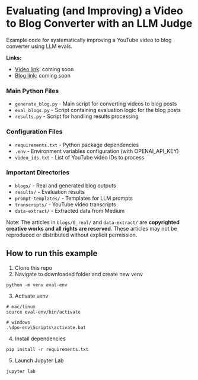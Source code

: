 # Evaluating (and Improving) a Video to Blog Converter with an LLM Judge
Example code for systematically improving a YouTube video to blog converter using LLM evals.

**Links:**
- [Video link](): coming soon
- [Blog link](): coming soon

### Main Python Files
- `generate_blog.py` - Main script for converting videos to blog posts
- `eval_blogs.py` - Script containing evaluation logic for the blog posts
- `results.py` - Script for handling results processing

### Configuration Files
- `requirements.txt` - Python package dependencies
- `.env` - Environment variables configuration (with OPENAI_API_KEY)
- `video_ids.txt` - List of YouTube video IDs to process

### Important Directories
- `blogs/` - Real and generated blog outputs
- `results/` - Evaluation results
- `prompt-templates/` - Templates for LLM prompts
- `transcripts/` - YouTube video transcripts
- `data-extract/` - Extracted data from Medium

Note: The articles in `blogs/0_real/` and  `data-extract/` are **copyrighted creative works and all rights are reserved**. These articles may not be reproduced or distributed without explicit permission.

## How to run this example

1. Clone this repo
2. Navigate to downloaded folder and create new venv
```
python -m venv eval-env
```
3. Activate venv
```
# mac/linux
source eval-env/bin/activate

# windows
.\dpo-env\Scripts\activate.bat
```
4. Install dependencies
```
pip install -r requirements.txt
```
5. Launch Jupyter Lab
```
jupyter lab
```
